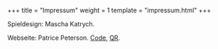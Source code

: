 +++
title = "Impressum"
weight = 1
template = "impressum.html"
+++

Spieldesign: Mascha Katrych.

Webseite: Patrice Peterson.
[Code](https://github.com/Play-ECOLOGY-EISBERG/play-ecology-eisberg.github.io),
[QR](https://www.unitag.io/qrcode).
